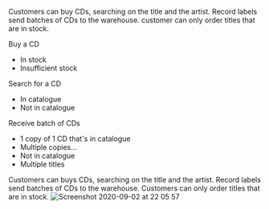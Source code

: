 Customers can buy CDs, searching on the title and the artist. Record labels send batches of CDs to the warehouse.
customer can only order titles that are in stock.

Buy a CD
* In stock
* Insufficient stock

Search for a CD
* In catalogue
* Not in catalogue

Receive batch of CDs
* 1 copy of 1 CD that's in catalogue
* Multiple copies...
* Not in catalogue
* Multiple titles

Customers can buys CDs, searching on the title and the artist.
Record labels send batches of CDs to the warehouse. Customers can only order titles that are in stock.
![Screenshot 2020-09-02 at 22 05 57](https://user-images.githubusercontent.com/27693622/92036689-87dcd600-ed68-11ea-8e2d-6c81eb7f2b7e.png)
